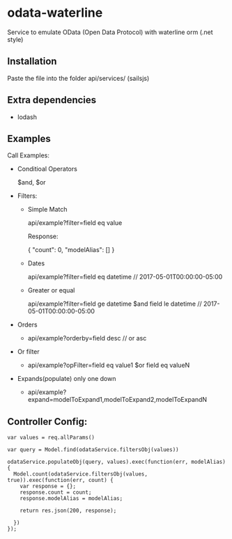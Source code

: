 # odata-waterline
Service to emulate OData (Open Data Protocol) with waterline orm (.net style)

## Installation

Paste the file into the folder api/services/  (sailsjs)

## Extra dependencies
 - lodash
 
## Examples

Call Examples:
  - Conditioal Operators
  
    $and, $or
    
  - Filters:  
  
    - Simple Match
    
      api/example?filter=field eq value    

      Response:

        {
          "count": 0,
          "modelAlias": []
        }
        
    - Dates
    
      api/example?filter=field eq datetime   // 2017-05-01T00:00:00-05:00    
    
    - Greater or equal
      
      api/example?filter=field ge datetime $and field le datetime    // 2017-05-01T00:00:00-05:00 
      
  - Orders
    
    - api/example?orderby=field desc     // or asc
    
  - Or filter
    
    - api/example?opFilter=field eq value1 $or field eq valueN
    
  - Expands(populate) only one down
    
    - api/example?expand=modelToExpand1,modelToExpand2,modelToExpandN
  
## Controller Config:

    var values = req.allParams()
    
    var query = Model.find(odataService.filtersObj(values))

    odataService.populateObj(query, values).exec(function(err, modelAlias) {
      Model.count(odataService.filtersObj(values, true)).exec(function(err, count) {
        var response = {};
        response.count = count;
        response.modelAlias = modelAlias;

        return res.json(200, response);

      })
    });
    





